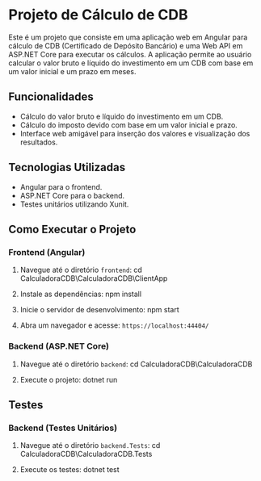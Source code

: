 # Projeto de Cálculo de CDB

Este é um projeto que consiste em uma aplicação web em Angular para cálculo de CDB (Certificado de Depósito Bancário) e uma Web API em ASP.NET Core para executar os cálculos. A aplicação permite ao usuário calcular o valor bruto e líquido do investimento em um CDB com base em um valor inicial e um prazo em meses.

## Funcionalidades

- Cálculo do valor bruto e líquido do investimento em um CDB.
- Cálculo do imposto devido com base em um valor inicial e prazo.
- Interface web amigável para inserção dos valores e visualização dos resultados.

## Tecnologias Utilizadas

- Angular para o frontend.
- ASP.NET Core para o backend.
- Testes unitários utilizando Xunit.

## Como Executar o Projeto

### Frontend (Angular)

1. Navegue até o diretório `frontend`:
cd CalculadoraCDB\CalculadoraCDB\ClientApp

2. Instale as dependências:
npm install

3. Inicie o servidor de desenvolvimento:
npm start

4. Abra um navegador e acesse: `https://localhost:44404/`

### Backend (ASP.NET Core)

1. Navegue até o diretório `backend`:
cd CalculadoraCDB\CalculadoraCDB

2. Execute o projeto:
dotnet run

## Testes

### Backend (Testes Unitários)

1. Navegue até o diretório `backend.Tests`:
cd CalculadoraCDB\CalculadoraCDB.Tests

2. Execute os testes:
dotnet test
   

